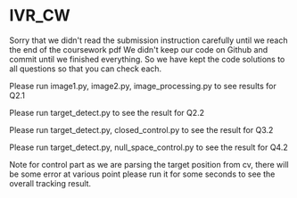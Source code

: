 # IVR_CW
Sorry that we didn't read the submission instruction carefully until we reach the end of the coursework pdf
We didn't keep our code on Github and commit until we finished everything.
So we have kept the code solutions to all questions so that you can check each. 

Please run image1.py, image2.py, image_processing.py to see 
results for Q2.1

Please run target_detect.py to see the result for Q2.2

Please run target_detect.py, closed_control.py to see the result for Q3.2

Please run target_detect.py, null_space_control.py to see the result for Q4.2

Note for control part as we are parsing the target position from cv, there will be some error at various point
please run it for some seconds to see the
overall tracking result.
